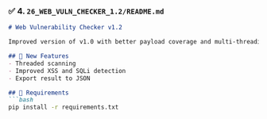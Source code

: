 

### ✅ 4. `26_WEB_VULN_CHECKER_1.2/README.md`

```markdown
# Web Vulnerability Checker v1.2

Improved version of v1.0 with better payload coverage and multi-threading.

## 🧰 New Features
- Threaded scanning
- Improved XSS and SQLi detection
- Export result to JSON

## 🔧 Requirements
```bash
pip install -r requirements.txt
